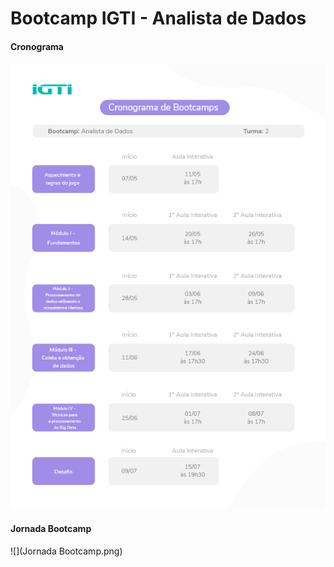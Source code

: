 # Bootcamp IGTI - Analista de Dados

<h4>Cronograma</h4>

![](Cronograma.png)

<h4>Jornada Bootcamp</h4>

![](Jornada Bootcamp.png)
